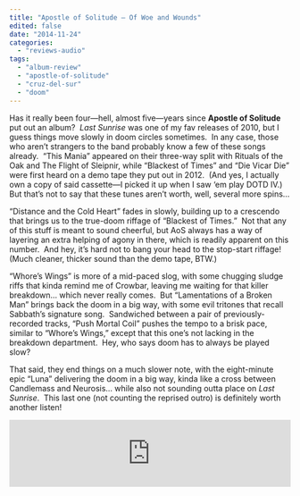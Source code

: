 ```yaml
---
title: "Apostle of Solitude – Of Woe and Wounds"
edited: false
date: "2014-11-24"
categories:
  - "reviews-audio"
tags:
  - "album-review"
  - "apostle-of-solitude"
  - "cruz-del-sur"
  - "doom"
---
```


Has it really been four—hell, almost five—years since **Apostle of Solitude** put out an album?  _Last Sunrise_ was one of my fav releases of 2010, but I guess things move slowly in doom circles sometimes.  In any case, those who aren’t strangers to the band probably know a few of these songs already.  “This Mania” appeared on their three-way split with Rituals of the Oak and The Flight of Sleipnir, while “Blackest of Times” and “Die Vicar Die” were first heard on a demo tape they put out in 2012.  (And yes, I actually own a copy of said cassette—I picked it up when I saw ‘em play DOTD IV.)  But that’s not to say that these tunes aren’t worth, well, several more spins…

“Distance and the Cold Heart” fades in slowly, building up to a crescendo that brings us to the true-doom riffage of “Blackest of Times.”  Not that any of this stuff is meant to sound cheerful, but AoS always has a way of layering an extra helping of agony in there, which is readily apparent on this number.  And hey, it’s hard not to bang your head to the stop-start riffage!  (Much cleaner, thicker sound than the demo tape, BTW.)

“Whore’s Wings” is more of a mid-paced slog, with some chugging sludge riffs that kinda remind me of Crowbar, leaving me waiting for that killer breakdown… which never really comes.  But “Lamentations of a Broken Man” brings back the doom in a big way, with some evil tritones that recall Sabbath’s signature song.  Sandwiched between a pair of previously-recorded tracks, “Push Mortal Coil” pushes the tempo to a brisk pace, similar to “Whore’s Wings,” except that this one’s not lacking in the breakdown department.  Hey, who says doom has to always be played slow?

That said, they end things on a much slower note, with the eight-minute epic “Luna” delivering the doom in a big way, kinda like a cross between Candlemass and Neurosis… while also not sounding outta place on _Last Sunrise_.  This last one (not counting the reprised outro) is definitely worth another listen!

<iframe style="border: 0; width: 100%; height: 120px;" src="https://bandcamp.com/EmbeddedPlayer/album=134222210/size=large/bgcol=ffffff/linkcol=0687f5/tracklist=false/artwork=small/transparent=true/" seamless=""><a href="http://cruzdelsurmusic.bandcamp.com/album/of-woe-and-wounds">Of Woe and Wounds by APOSTLE OF SOLITUDE</a></iframe>
